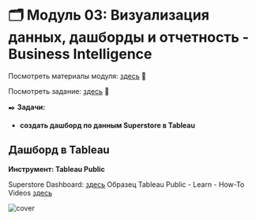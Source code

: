 # 🗂️ Модуль 03: Визуализация данных, дашборды и отчетность - Business Intelligence
Посмотреть материалы модуля: [здесь](https://github.com/Data-Learn/data-engineering/tree/master/DE-101%20Modules/Module03 "здесь") 📑


Посмотреть задание: [здесь](https://github.com/Data-Learn/data-engineering/tree/master/DE-101%20Modules/Module03 "здесь") 👀


✒️ **Задачи:** 
- **создать дашборд по данным Superstore в Tableau**



## Дашборд в Tableau 
**Инструмент: Tableau Public**


Superstore Dashboard: [здесь](https://public.tableau.com/app/profile/natalya.malakhova/viz/SuperstoreDashboard_16991675285430/SuperstoreDashboard?publish=yes "здесь")
Образец Tableau Public - Learn - How-To Videos [здесь](https://public.tableau.com/app/learn/how-to-videos "здесь")




![cover]()

